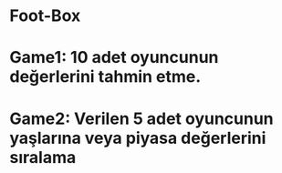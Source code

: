 # Foot-Box
# Game1: 10 adet oyuncunun değerlerini tahmin etme.
# Game2: Verilen 5 adet oyuncunun yaşlarına veya piyasa değerlerini sıralama
